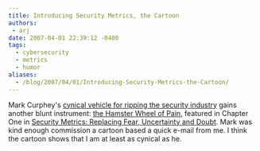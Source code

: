 ```yaml
---
title: Introducing Security Metrics, the Cartoon
authors:
 - arj
date: 2007-04-01 22:39:12 -0400
tags:
  - cybersecurity
  - metrics
  - humor
aliases:
  - /blog/2007/04/01/Introducing-Security-Metrics-the-Cartoon/
---
```

Mark Curphey's [cynical vehicle for ripping the security industry](http://www.securitybullsit.com) gains another blunt instrument: [the Hamster Wheel of Pain](http://securitybullshit.com/2007/02/28/cartoon-022-the-hamster-wheel-of-pain/), featured in Chapter One in [Security Metrics: Replacing Fear, Uncertainty and Doubt](http://www.amazon.com/Security-Metrics-Replacing-Uncertainty-Doubt/dp/0321349989). Mark was kind enough commission a cartoon based a quick e-mail from me. I think the cartoon shows that I am at least as cynical as he.
